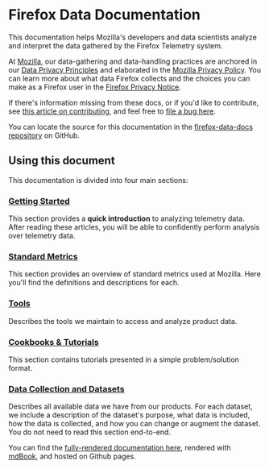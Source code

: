 # Firefox Data Documentation

This documentation helps Mozilla's developers and data scientists analyze and interpret the data gathered
by the Firefox Telemetry system.

At [Mozilla](https://www.mozilla.org), our data-gathering and data-handling practices are anchored in our
[Data Privacy Principles](https://www.mozilla.org/en-US/privacy/principles/) and elaborated in the
[Mozilla Privacy Policy](https://www.mozilla.org/en-US/privacy/). You can learn more about what data Firefox
collects and the choices you can make as a Firefox user in the
[Firefox Privacy Notice](https://www.mozilla.org/en-US/privacy/firefox/).

If there's information missing from these docs, or if you'd like to contribute, see [this article on contributing](meta/contributing.md),
and feel free to [file a bug here](https://bugzilla.mozilla.org/enter_bug.cgi?assigned_to=nobody%40mozilla.org&bug_file_loc=http%3A%2F%2F&bug_ignored=0&bug_severity=normal&bug_status=NEW&cf_fx_iteration=---&cf_fx_points=---&component=Documentation%20and%20Knowledge%20Repo%20%28RTMO%29&contenttypemethod=autodetect&contenttypeselection=text%2Fplain&defined_groups=1&flag_type-4=X&flag_type-607=X&flag_type-800=X&flag_type-803=X&flag_type-916=X&form_name=enter_bug&maketemplate=Remember%20values%20as%20bookmarkable%20template&op_sys=Linux&priority=--&product=Data%20Platform%20and%20Tools&rep_platform=x86_64&target_milestone=---&version=unspecified).

You can locate the source for this documentation in the [firefox-data-docs repository](https://github.com/mozilla/firefox-data-docs) on GitHub.

## Using this document

This documentation is divided into four main sections:

### [Getting Started](concepts/getting_started.md)
  This section provides a **quick introduction** to analyzing telemetry data.
  After reading these articles, you will be able to confidently perform analysis
  over telemetry data.

### [Standard Metrics](metrics/index.md)
  This section provides an overview of standard metrics used at Mozilla. Here you'll
  find the definitions and descriptions for each.

### [Tools](tools/index.md)
  Describes the tools we maintain to access and analyze product data.

### [Cookbooks & Tutorials](cookbooks/index.md)
  This section contains tutorials presented in a simple problem/solution format.

### [Data Collection and Datasets](datasets/reference.md)
  Describes all available data we have from our products.
  For each dataset, we include a description of the dataset's purpose,
  what data is included, how the data is collected,
  and how you can change or augment the dataset.
  You do not need to read this section end-to-end.

You can find the [fully-rendered documentation here](https://mozilla.github.io/firefox-data-docs/),
rendered with [mdBook](https://github.com/rust-lang/mdBook), and hosted on Github pages.

